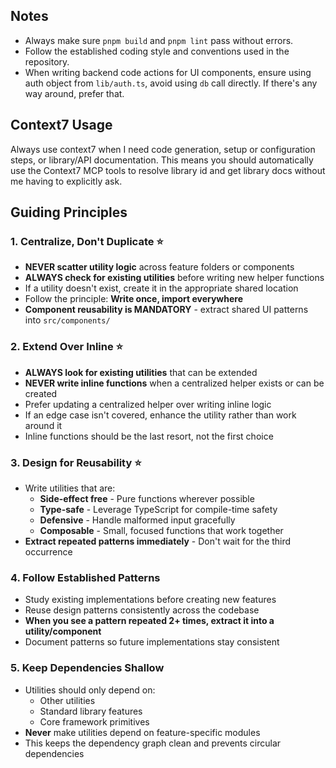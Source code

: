 ## Notes

- Always make sure `pnpm build` and `pnpm lint` pass without errors.
- Follow the established coding style and conventions used in the repository.
- When writing backend code actions for UI components, ensure using auth object from `lib/auth.ts`, avoid using `db` call directly. If there's any way around, prefer that.

## Context7 Usage

Always use context7 when I need code generation, setup or configuration steps, or
library/API documentation. This means you should automatically use the Context7 MCP
tools to resolve library id and get library docs without me having to explicitly ask.

## Guiding Principles

### 1. **Centralize, Don't Duplicate** ⭐

- **NEVER scatter utility logic** across feature folders or components
- **ALWAYS check for existing utilities** before writing new helper functions
- If a utility doesn't exist, create it in the appropriate shared location
- Follow the principle: **Write once, import everywhere**
- **Component reusability is MANDATORY** - extract shared UI patterns into `src/components/`

### 2. **Extend Over Inline** ⭐

- **ALWAYS look for existing utilities** that can be extended
- **NEVER write inline functions** when a centralized helper exists or can be created
- Prefer updating a centralized helper over writing inline logic
- If an edge case isn't covered, enhance the utility rather than work around it
- Inline functions should be the last resort, not the first choice

### 3. **Design for Reusability** ⭐

- Write utilities that are:
  - **Side-effect free** - Pure functions wherever possible
  - **Type-safe** - Leverage TypeScript for compile-time safety
  - **Defensive** - Handle malformed input gracefully
  - **Composable** - Small, focused functions that work together
- **Extract repeated patterns immediately** - Don't wait for the third occurrence

### 4. Follow Established Patterns

- Study existing implementations before creating new features
- Reuse design patterns consistently across the codebase
- **When you see a pattern repeated 2+ times, extract it into a utility/component**
- Document patterns so future implementations stay consistent

### 5. Keep Dependencies Shallow

- Utilities should only depend on:
  - Other utilities
  - Standard library features
  - Core framework primitives
- **Never** make utilities depend on feature-specific modules
- This keeps the dependency graph clean and prevents circular dependencies